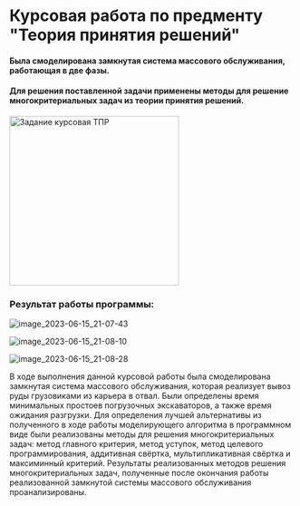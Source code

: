 # Курсовая работа по предменту "Теория принятия решений"
#### Была смоделирована замкнутая система массового обслуживания, работающая в две фазы.
#### Для решения поставленной задачи применены методы для решение многокритериальных задач из теории принятия решений.
<img width="299" alt="Задание курсовая ТПР" src="https://github.com/zakotniuk/KursovayaTPR/assets/132502995/18fe3f55-021f-4bcd-92a6-fcc49858f796">

### Результат работы программы:
![image_2023-06-15_21-07-43](https://github.com/zakotniuk/KursovayaTPR/assets/132502995/69878ead-0d21-478f-a7fd-360b880c3b04)

![image_2023-06-15_21-08-10](https://github.com/zakotniuk/KursovayaTPR/assets/132502995/2c612d88-152c-4c66-9338-4249fe62743d)

![image_2023-06-15_21-08-28](https://github.com/zakotniuk/KursovayaTPR/assets/132502995/1e8951b9-8273-4940-b11a-3937ae8b7996)

В ходе выполнения данной курсовой работы была смоделирована замкнутая система массового обслуживания, которая реализует вывоз руды грузовиками из карьера в отвал. Были определены время минимальных простоев погрузочных экскаваторов, а также время ожидания разгрузки.
Для определения лучшей альтернативы из полученного в ходе работы моделирующего алгоритма в программном виде были реализованы методы для решения многокритериальных задач: метод главного критерия, метод уступок, метод целевого программирования, аддитивная свёртка, мультипликативная свёртка и максиминный критерий.
Результаты реализованных методов решения многокритериальных задач, полученные после окончания работы реализованной замкнутой системы массового обслуживания проанализированы. 

